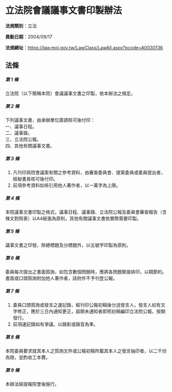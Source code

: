 # 立法院會議議事文書印製辦法

**法規類別**：立法

**異動日期**：2004/09/17  

**法規網址**：https://law.moj.gov.tw/LawClass/LawAll.aspx?pcode=A0030136





## 法條
##### 第 1 條
立法院（以下簡稱本院）會議議事文書之印製，依本辦法之規定。

##### 第 2 條
下列議事文書，由承辦單位簽請核可後付印：  
一、議事日程。  
二、議事錄。  
三、立法院公報。  
四、其他有關議事文書。  

##### 第 3 條
1. 凡刊印與院會議案有關之參考資料，由審查委員會、提案委員或委員提出者，經秘書長核可後付印。
1. 前項參考資料如係引用他人著作者，以一萬字為上限。

##### 第 4 條
本院議事文書印製之格式，議事日程、議事錄、立法院公報及委員會審查報告（含條文對照表）以A4紙張為原則，其他有關議事文書依實際需要印製。

##### 第 5 條
議事文書之印發，除總標題及分標題外，以五號字印製為原則。

##### 第 6 條
委員每次提出之書面質詢，如包含數個問題時，應將各問題緊接排印，以期節約。書面或口頭質詢附加他人著作者，該附件不予刊登公報。

##### 第 7 條
1. 委員口頭質詢或發言之速記錄，經刊印公報初稿後分送發言人，發言人如有文字修正，應於三日內通知更正，屆期未通知者即照初稿編印立法院公報，按期發行。
1. 前項速記錄如有爭議，以錄影或錄音為準。

##### 第 8 條
本院委員要求就其本人之質詢文件或公報初稿所載其本人之發言抽印者，以二千份為限，並酌收工本費。

##### 第 9 條
本辦法經提報院會後施行。


